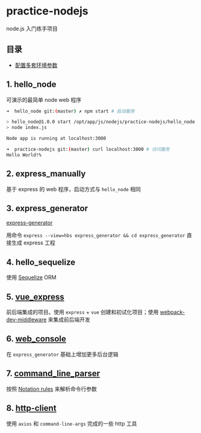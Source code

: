 # practice-nodejs

node.js 入门练手项目

## 目录

* [配置多套环境参数](npm-dev-qa-prod.md)

## 1. hello_node

可演示的最简单 node web 程序

```bash
➜  hello_node git:(master) ✗ npm start # 启动服务

> hello_node@1.0.0 start /opt/app/js/nodejs/practice-nodejs/hello_node
> node index.js

Node app is running at localhost:3000

➜  practice-nodejs git:(master) curl localhost:3000 # 访问服务
Hello World!%
```

## 2. express_manually

基于 express 的 web 程序，启动方式与 `hello_node` 相同

## 3. express_generator

[express-generator](http://expressjs.com/en/starter/generator.html)

用命令 `express --view=hbs express_generator && cd express_generator` 直接生成 express 工程

## 4. hello_sequelize

使用 [Sequelize](http://wiki.li3huo.com/NodeJS_ORM_Solutions#Sequelize) ORM

## 5. [vue_express](./vue_express)

前后端集成的项目。使用 `express` + `vue` 创建和初试化项目；使用 [webpack-dev-middleware](https://www.npmjs.com/package/webpack-dev-middleware) 来集成前后端开发

## 6. [web_console](./web_console)

在 `express_generator` 基础上增加更多后台逻辑

## 7. [command_line_parser](./command_line_parser)

按照 [Notation rules](https://github.com/75lb/command-line-args/wiki/Notation-rules) 来解析命令行参数

## 8. [http-client](./http-client)

使用 `axios` 和 `command-line-args` 完成的一些 http 工具